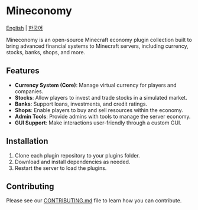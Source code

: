 # Mineconomy

[English](./README.md) | [한국어](./README.ko.md)

Mineconomy is an open-source Minecraft economy plugin collection built to bring advanced financial systems to Minecraft servers, including currency, stocks, banks, shops, and more.

## Features
- **Currency System (Core)**: Manage virtual currency for players and companies.
- **Stocks**: Allow players to invest and trade stocks in a simulated market.
- **Banks**: Support loans, investments, and credit ratings.
- **Shops**: Enable players to buy and sell resources within the economy.
- **Admin Tools**: Provide admins with tools to manage the server economy.
- **GUI Support**: Make interactions user-friendly through a custom GUI.

## Installation
1. Clone each plugin repository to your plugins folder.
2. Download and install dependencies as needed.
3. Restart the server to load the plugins.

## Contributing
Please see our [CONTRIBUTING.md](CONTRIBUTING.md) file to learn how you can contribute.
